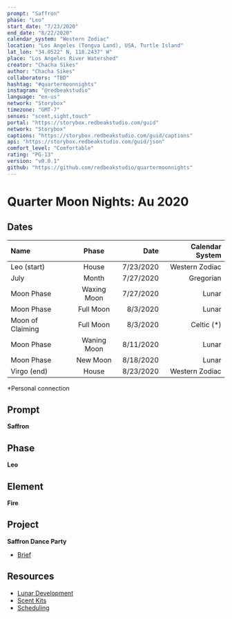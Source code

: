 ```yaml
---
prompt: "Saffron"
phase: "Leo"
start_date: "7/23/2020"
end_date: "8/22/2020"
calendar_system: "Western Zodiac"
location: "Los Angeles (Tongva Land), USA, Turtle Island"
lat_lon: "34.0522° N, 118.2437° W"
place: "Los Angeles River Watershed"
creator: "Chacha Sikes"
author: "Chacha Sikes"
collaborators: "TBD"
hashtag: "#quartermoonnights"
instagram: "@redbeakstudio"
language: "en-us"
network: "Storybox"
timezone: "GMT-7"
senses: "scent,sight,touch"
portal: "https://storybox.redbeakstudio.com/guid"
network: "Storybox"
captions: "https://storybox.redbeakstudio.com/guid/captions"
api: "https://storybox.redbeakstudio.com/guid/json"
comfort_level: "Comfortable"
rating: "PG-13"
version: "v0.0.1"
github: "https://github.com/redbeakstudio/quartermoonnights"
---
```

# Quarter Moon Nights: Au 2020

## Dates
| Name             | Phase           |  Date         | Calendar System |
| :----------      | :-------------: | -----------:  | --------------: |
| Leo (start)      | House           | 7/23/2020     | Western Zodiac  |
| July             | Month           | 7/27/2020     | Gregorian       |
| Moon Phase       | Waxing Moon     | 7/27/2020     | Lunar           |
| Moon Phase       | Full Moon       | 8/3/2020      | Lunar           |
| Moon of Claiming | Full Moon       | 8/3/2020      | Celtic (*)      |
| Moon Phase       | Waning Moon     | 8/11/2020     | Lunar           |
| Moon Phase       | New Moon        | 8/18/2020     | Lunar           |
| Virgo (end)      | House           | 8/23/2020     | Western Zodiac  |

*Personal connection

## Prompt
**Saffron**

## Phase
**Leo**

## Element
**Fire**

## Project
**Saffron Dance Party**

* [Brief](Brief.md)

## Resources
* [Lunar Development](Lunar-Development.md)
* [Scent Kits](Scent-Kits.md)
* [Scheduling](Scheduling.md)
